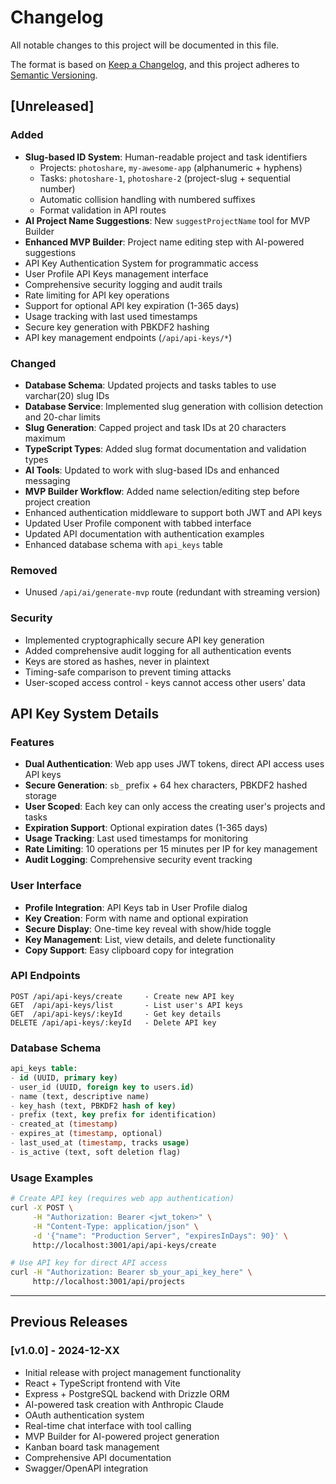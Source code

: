 # Changelog

All notable changes to this project will be documented in this file.

The format is based on [Keep a Changelog](https://keepachangelog.com/en/1.0.0/),
and this project adheres to [Semantic Versioning](https://semver.org/spec/v2.0.0.html).

## [Unreleased]

### Added
- **Slug-based ID System**: Human-readable project and task identifiers
  - Projects: `photoshare`, `my-awesome-app` (alphanumeric + hyphens)
  - Tasks: `photoshare-1`, `photoshare-2` (project-slug + sequential number)
  - Automatic collision handling with numbered suffixes
  - Format validation in API routes
- **AI Project Name Suggestions**: New `suggestProjectName` tool for MVP Builder
- **Enhanced MVP Builder**: Project name editing step with AI-powered suggestions
- API Key Authentication System for programmatic access
- User Profile API Keys management interface
- Comprehensive security logging and audit trails
- Rate limiting for API key operations
- Support for optional API key expiration (1-365 days)
- Usage tracking with last used timestamps
- Secure key generation with PBKDF2 hashing
- API key management endpoints (`/api/api-keys/*`)

### Changed
- **Database Schema**: Updated projects and tasks tables to use varchar(20) slug IDs
- **Database Service**: Implemented slug generation with collision detection and 20-char limits
- **Slug Generation**: Capped project and task IDs at 20 characters maximum
- **TypeScript Types**: Added slug format documentation and validation types
- **AI Tools**: Updated to work with slug-based IDs and enhanced messaging
- **MVP Builder Workflow**: Added name selection/editing step before project creation
- Enhanced authentication middleware to support both JWT and API keys
- Updated User Profile component with tabbed interface
- Updated API documentation with authentication examples
- Enhanced database schema with `api_keys` table

### Removed
- Unused `/api/ai/generate-mvp` route (redundant with streaming version)

### Security
- Implemented cryptographically secure API key generation
- Added comprehensive audit logging for all authentication events
- Keys are stored as hashes, never in plaintext
- Timing-safe comparison to prevent timing attacks
- User-scoped access control - keys cannot access other users' data

## API Key System Details

### Features
- **Dual Authentication**: Web app uses JWT tokens, direct API access uses API keys
- **Secure Generation**: `sb_` prefix + 64 hex characters, PBKDF2 hashed storage
- **User Scoped**: Each key can only access the creating user's projects and tasks
- **Expiration Support**: Optional expiration dates (1-365 days)
- **Usage Tracking**: Last used timestamps for monitoring
- **Rate Limiting**: 10 operations per 15 minutes per IP for key management
- **Audit Logging**: Comprehensive security event tracking

### User Interface
- **Profile Integration**: API Keys tab in User Profile dialog
- **Key Creation**: Form with name and optional expiration
- **Secure Display**: One-time key reveal with show/hide toggle
- **Key Management**: List, view details, and delete functionality
- **Copy Support**: Easy clipboard copy for integration

### API Endpoints
```
POST /api/api-keys/create     - Create new API key
GET  /api/api-keys/list       - List user's API keys  
GET  /api/api-keys/:keyId     - Get key details
DELETE /api/api-keys/:keyId   - Delete API key
```

### Database Schema
```sql
api_keys table:
- id (UUID, primary key)
- user_id (UUID, foreign key to users.id)
- name (text, descriptive name)
- key_hash (text, PBKDF2 hash of key)
- prefix (text, key prefix for identification)
- created_at (timestamp)
- expires_at (timestamp, optional)
- last_used_at (timestamp, tracks usage)
- is_active (text, soft deletion flag)
```

### Usage Examples
```bash
# Create API key (requires web app authentication)
curl -X POST \
     -H "Authorization: Bearer <jwt_token>" \
     -H "Content-Type: application/json" \
     -d '{"name": "Production Server", "expiresInDays": 90}' \
     http://localhost:3001/api/api-keys/create

# Use API key for direct API access
curl -H "Authorization: Bearer sb_your_api_key_here" \
     http://localhost:3001/api/projects
```

---

## Previous Releases

### [v1.0.0] - 2024-12-XX
- Initial release with project management functionality
- React + TypeScript frontend with Vite
- Express + PostgreSQL backend with Drizzle ORM
- AI-powered task creation with Anthropic Claude
- OAuth authentication system
- Real-time chat interface with tool calling
- MVP Builder for AI-powered project generation
- Kanban board task management
- Comprehensive API documentation
- Swagger/OpenAPI integration